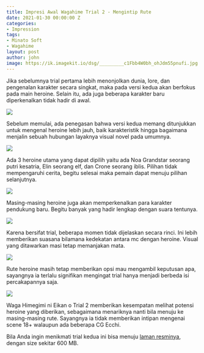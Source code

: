 ```yaml
---
title: Impresi Awal Wagahime Trial 2 - Mengintip Rute
date: 2021-01-30 00:00:00 Z
categories:
- Impression
tags:
- Minato Soft
- Wagahime
layout: post
author: john
image: https://ik.imagekit.io/dsg/_________c1Fbb4W0bh_ohJdm55pnufi.jpg
---
```


Jika sebelumnya trial pertama lebih menonjolkan dunia, lore, dan pengenalan karakter secara singkat, maka pada versi kedua akan berfokus pada main heroine. Selain itu, ada juga beberapa karakter baru diperkenalkan tidak hadir di awal.

![](https://ik.imagekit.io/dsg/_________xLcT0dmGnS_q51v1Ue5elJ.jpg)

Sebelum memulai, ada penegasan bahwa versi kedua memang ditunjukkan untuk mengenal heroine lebih jauh, baik karakteristik hingga bagaimana menjalin sebuah hubungan layaknya visual novel pada umumnya.

![](https://ik.imagekit.io/dsg/_________ZCBGdRXTps_juSGqcckock.jpg)

Ada 3 heroine utama yang dapat dipilih yaitu ada Noa Grandstar seorang putri kesatria, Elin seorang elf, dan Crone seorang iblis. Pilihan tidak mempengaruhi cerita, begitu selesai maka pemain dapat menuju pilihan selanjutnya.

![](https://ik.imagekit.io/dsg/_________jrR6kixEqo_lxA3b42QQ7hl.jpg)

Masing-masing heroine juga akan memperkenalkan para karakter pendukung baru. Begitu banyak yang hadir lengkap dengan suara tentunya.

![](https://ik.imagekit.io/dsg/_________rG3hp788eE_DTC2wZC0F.jpg)

Karena bersifat trial, beberapa momen tidak dijelaskan secara rinci. Ini lebih memberikan suasana bilamana kedekatan antara mc dengan heroine. Visual yang ditawarkan masi tetap memanjakan mata.

![](https://ik.imagekit.io/dsg/_________FXhZh1qtj8_SWFVh2uF_.jpg)

Rute heroine masih tetap memberikan opsi mau mengambil keputusan apa, sayangnya ia terlalu signifikan mengingat trial hanya menjadi berbeda isi percakapannya saja.

![](https://ik.imagekit.io/dsg/_________n590CLdZMY_cVnapgb1pVF.jpg)

Waga Himegimi ni Eikan o Trial 2 memberikan kesempatan melihat potensi heroine yang diberikan, sebagaimana menariknya nanti bila menuju ke masing-masing rute. Sayangnya ia tidak memberikan intipan mengenai scene 18+ walaupun ada beberapa CG Ecchi.

Bila Anda ingin menikmati trial kedua ini bisa menuju [laman resminya](http://minatosoft.com/wagahime/special/trial.html#Trial02), dengan size sekitar 600 MB.